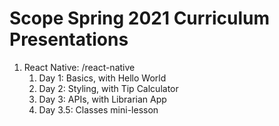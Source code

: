 # Scope Spring 2021 Curriculum Presentations
1. React Native: /react-native
    1. Day 1: Basics, with Hello World
    2. Day 2: Styling, with Tip Calculator
    3. Day 3: APIs, with Librarian App
    4. Day 3.5: Classes mini-lesson
